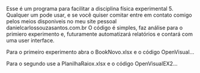 Esse é um programa para facilitar a disciplina física experimental 5. Qualquer um pode usar, e se você quiser comitar entre em contato comigo pelos meios disponiveis no meu site pessoal danielcarlossouzasantos.com.br
O código é simples, faz análise para o primiero experimento e, futuramente automatizará relatórios e contará com uma user interface.

Para o primeiro experimento abra o BookNovo.xlsx e o código OpenVisual...

Para o segundo use a PlanilhaRaiox.xlsx e o código OpenVisualEX2...
